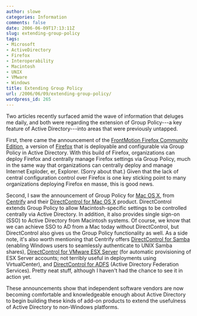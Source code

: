 ```yaml
---
author: slowe
categories: Information
comments: false
date: 2006-06-09T17:13:11Z
slug: extending-group-policy
tags:
- Microsoft
- ActiveDirectory
- Firefox
- Interoperability
- Macintosh
- UNIX
- VMware
- Windows
title: Extending Group Policy
url: /2006/06/09/extending-group-policy/
wordpress_id: 265
---
```


Two articles recently surfaced amid the wave of information that deluges me daily, and both were regarding the extension of Group Policy---a key feature of Active Directory---into areas that were previously untapped.

First, there came the announcement of the [FrontMotion Firefox Community Edition](http://www.frontmotion.com/Firefox/fmfirefox.htm), a version of [Firefox](http://www.mozilla.com/firefox/) that is deployable and configurable via Group Policy in Active Directory. With this build of Firefox, organizations can deploy Firefox and centrally manage Firefox settings via Group Policy, much in the same way that organizations can centrally deploy and manage Internet Exploder, er, Explorer. (Sorry about that.) Given that the lack of central configuration control over Firefox is one key sticking point to many organizations deploying Firefox en masse, this is good news.

Second, I saw the announcement of Group Policy for [Mac OS X](http://www.apple.com/macosx/), from [Centrify](http://www.centrify.com/) and their [DirectControl for Mac OS X](http://www.centrify.com/directcontrol/mac_os_x.asp) product. DirectControl extends Group Policy to allow Macintosh-specific settings to be controlled centrally via Active Directory. In addition, it also provides single sign-on (SSO) to Active Directory from Macintosh systems. Of course, we know that we can achieve SSO to AD from a Mac today without DirectControl, but DirectControl also gives us the Group Policy functionality as well. As a side note, it's also worth mentioning that Centrify offers [DirectControl for Samba](http://www.centrify.com/directcontrol/samba.asp) (enabling Windows users to seamlessly authenticate to UNIX Samba shares), [DirectControl for VMware ESX Server](http://www.centrify.com/directcontrol/vmware_esx.asp) (for automatic provisioning of ESX Server accounts; not terribly useful in deployments using VirtualCenter), and [DirectControl for ADFS](http://www.centrify.com/directcontrol/adfs.asp) (Active Directory Federation Services). Pretty neat stuff, although I haven't had the chance to see it in action yet.

These announcements show that independent software vendors are now becoming comfortable and knowledgeable enough about Active Directory to begin building these kinds of add-on products to extend the usefulness of Active Directory to non-Windows platforms.
